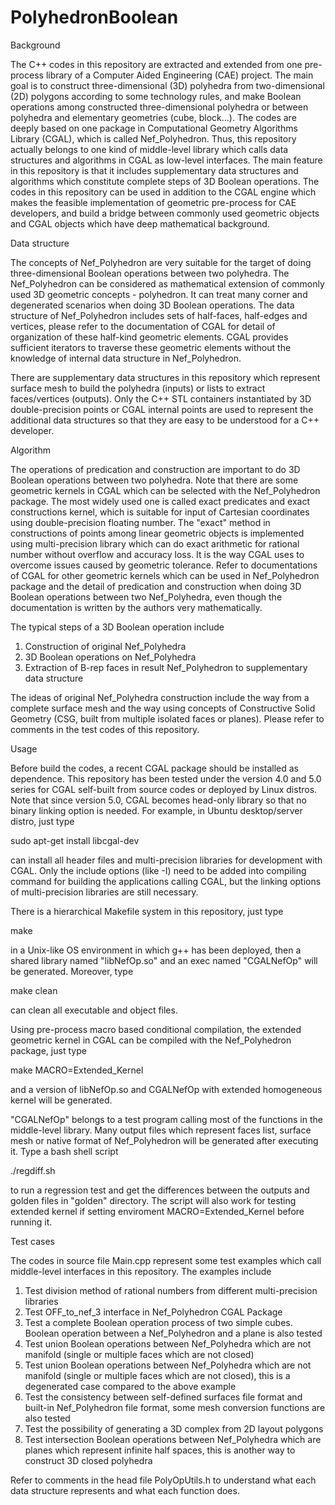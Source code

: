 # PolyhedronBoolean
Background

The C++ codes in this repository are extracted and extended from one pre-process library of a Computer Aided Engineering (CAE) project. The main goal is to construct three-dimensional (3D) polyhedra from two-dimensional (2D) polygons according to some technology rules, and make Boolean operations among constructed three-dimensional polyhedra or between polyhedra and elementary geometries (cube, block...).  The codes are deeply based on one package in Computational Geometry Algorithms Library (CGAL), which is called Nef_Polyhedron. Thus, this repository actually belongs to one kind of middle-level library which calls data structures and algorithms in CGAL as low-level interfaces. The main feature in this repository is that it includes supplementary data structures and algorithms which constitute complete steps of 3D Boolean operations. The codes in this repository can be used in addition to the CGAL engine which makes the feasible implementation of geometric pre-process for CAE developers, and build a bridge between commonly used geometric objects and CGAL objects which have deep mathematical background.

Data structure

The concepts of Nef_Polyhedron are very suitable for the target of doing three-dimensional Boolean operations between two polyhedra. The Nef_Polyhedron can be considered as mathematical extension of commonly used 3D geometric concepts - polyhedron. It can treat many corner and degenerated scenarios when doing 3D Boolean operations. The data structure of Nef_Polyhedron includes sets of half-faces, half-edges and vertices, please refer to the documentation of CGAL for detail of organization of these half-kind geometric elements. CGAL provides sufficient iterators to traverse these geometric elements without the knowledge of internal data structure in Nef_Polyhedron.

There are supplementary data structures in this repository which represent surface mesh to build the polyhedra (inputs) or lists to extract faces/vertices (outputs). Only the C++ STL containers instantiated by 3D double-precision points or CGAL internal points are used to represent the additional data structures so that they are easy to be understood for a C++ developer.
 
Algorithm

The operations of predication and construction are important to do 3D Boolean operations between two polyhedra. Note that there are some geometric kernels in CGAL which can be selected with the Nef_Polyhedron package. The most widely used one is called exact predicates and exact constructions kernel, which is suitable for input of Cartesian coordinates using double-precision floating number. The "exact" method in constructions of points among linear geometric objects is implemented using multi-precision library which can do exact arithmetic for rational number without overflow and accuracy loss. It is the way CGAL uses to overcome issues caused by geometric tolerance. Refer to documentations of CGAL for other geometric kernels which can be used in Nef_Polyhedron package and the detail of predication and construction when doing 3D Boolean operations between two Nef_Polyhedra, even though the documentation is written by the authors very mathematically.

The typical steps of a 3D Boolean operation include
1. Construction of original Nef_Polyhedra
2. 3D Boolean operations on Nef_Polyhedra
3. Extraction of B-rep faces in result Nef_Polyhedron to supplementary data structure

The ideas of original Nef_Polyhedra construction include the way from a complete surface mesh and the way using concepts of Constructive Solid Geometry (CSG, built from multiple isolated faces or planes). Please refer to comments in the test codes of this repository.

Usage

Before build the codes, a recent CGAL package should be installed as dependence. This repository has been tested under the version 4.0 and 5.0 series for CGAL self-built from source codes or deployed by Linux distros. Note that since version 5.0, CGAL becomes head-only library so that no binary linking option is needed. For example, in Ubuntu desktop/server distro, just type

sudo apt-get install libcgal-dev

can install all header files and multi-precision libraries for development with CGAL. Only the include options (like -I) need to be added into compiling command for building the applications calling CGAL, but the linking options of multi-precision libraries are still necessary.

There is a hierarchical Makefile system in this repository, just type

make

in a Unix-like OS environment in which g++ has been deployed, then a shared library named "libNefOp.so" and an exec named "CGALNefOp" will be generated. Moreover, type

make clean

can clean all executable and object files.

Using pre-process macro based conditional compilation, the extended geometric kernel in CGAL can be compiled with the Nef_Polyhedron package, just type

make MACRO=Extended_Kernel

and a version of libNefOp.so and CGALNefOp with extended homogeneous kernel will be generated.

"CGALNefOp" belongs to a test program calling most of the functions in the middle-level library. Many output files which represent faces list, surface mesh or native format of Nef_Polyhedron will be generated after executing it. Type a bash shell script

./regdiff.sh

to run a regression test and get the differences between the outputs and golden files in "golden" directory. The script will also work for testing extended kernel if setting enviroment MACRO=Extended_Kernel before running it.

Test cases

The codes in source file Main.cpp represent some test examples which call middle-level interfaces in this repository. The examples include
1.  Test division method of rational numbers from different multi-precision libraries
2.  Test OFF_to_nef_3 interface in Nef_Polyhedron CGAL Package
3.  Test a complete Boolean operation process of two simple cubes. Boolean operation between a Nef_Polyhedron and a plane is also tested
4.  Test union Boolean operations between Nef_Polyhedra which are not manifold (single or multiple faces which are not closed)
5.  Test union Boolean operations between Nef_Polyhedra which are not manifold (single or multiple faces which are not closed), this is a degenerated case compared to the above example
6.  Test the consistency between self-defined surfaces file format and built-in Nef_Polyhedron file format, some mesh conversion functions are also tested
7.  Test the possibility of generating a 3D complex from 2D layout polygons
8.  Test intersection Boolean operations between Nef_Polyhedra which are planes which represent infinite half spaces, this is another way to construct 3D closed polyhedra

Refer to comments in the head file PolyOpUtils.h to understand what each data structure represents and what each function does.
